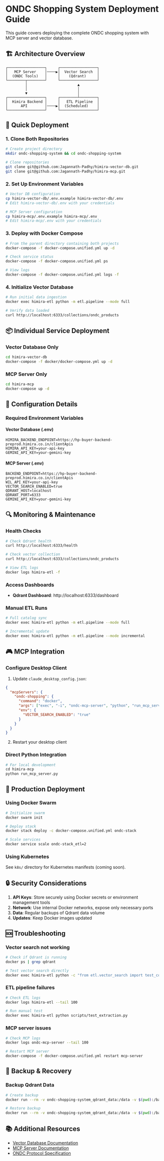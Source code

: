 # ONDC Shopping System Deployment Guide

This guide covers deploying the complete ONDC shopping system with MCP server and vector database.

## 🏗️ Architecture Overview

```
┌─────────────────┐     ┌─────────────────┐
│   MCP Server    │────▶│  Vector Search  │
│  (ONDC Tools)   │     │    (Qdrant)     │
└────────┬────────┘     └─────────────────┘
         │                       ▲
         │                       │
         ▼                       │
┌─────────────────┐     ┌────────┴────────┐
│  Himira Backend │     │   ETL Pipeline  │
│      API        │────▶│  (Scheduled)    │
└─────────────────┘     └─────────────────┘
```

## 🚀 Quick Deployment

### 1. Clone Both Repositories

```bash
# Create project directory
mkdir ondc-shopping-system && cd ondc-shopping-system

# Clone repositories
git clone git@github.com:Jagannath-Padhy/himira-vector-db.git
git clone git@github.com:Jagannath-Padhy/himira-mcp.git
```

### 2. Set Up Environment Variables

```bash
# Vector DB configuration
cp himira-vector-db/.env.example himira-vector-db/.env
# Edit himira-vector-db/.env with your credentials

# MCP Server configuration  
cp himira-mcp/.env.example himira-mcp/.env
# Edit himira-mcp/.env with your credentials
```

### 3. Deploy with Docker Compose

```bash
# From the parent directory containing both projects
docker-compose -f docker-compose.unified.yml up -d

# Check service status
docker-compose -f docker-compose.unified.yml ps

# View logs
docker-compose -f docker-compose.unified.yml logs -f
```

### 4. Initialize Vector Database

```bash
# Run initial data ingestion
docker exec himira-etl python -m etl.pipeline --mode full

# Verify data loaded
curl http://localhost:6333/collections/ondc_products
```

## 📦 Individual Service Deployment

### Vector Database Only

```bash
cd himira-vector-db
docker-compose -f docker/docker-compose.yml up -d
```

### MCP Server Only

```bash
cd himira-mcp
docker-compose up -d
```

## 🔧 Configuration Details

### Required Environment Variables

#### Vector Database (.env)
```
HIMIRA_BACKEND_ENDPOINT=https://hp-buyer-backend-preprod.himira.co.in/clientApis
HIMIRA_API_KEY=your-api-key
GEMINI_API_KEY=your-gemini-key
```

#### MCP Server (.env)
```
BACKEND_ENDPOINT=https://hp-buyer-backend-preprod.himira.co.in/clientApis
WIL_API_KEY=your-api-key
VECTOR_SEARCH_ENABLED=true
QDRANT_HOST=localhost
QDRANT_PORT=6333
GEMINI_API_KEY=your-gemini-key
```

## 🔍 Monitoring & Maintenance

### Health Checks

```bash
# Check Qdrant health
curl http://localhost:6333/health

# Check vector collection
curl http://localhost:6333/collections/ondc_products

# View ETL logs
docker logs himira-etl -f
```

### Access Dashboards

- **Qdrant Dashboard**: http://localhost:6333/dashboard

### Manual ETL Runs

```bash
# Full catalog sync
docker exec himira-etl python -m etl.pipeline --mode full

# Incremental update
docker exec himira-etl python -m etl.pipeline --mode incremental
```

## 🎮 MCP Integration

### Configure Desktop Client

1. Update `claude_desktop_config.json`:

```json
{
  "mcpServers": {
    "ondc-shopping": {
      "command": "docker",
      "args": ["exec", "-i", "ondc-mcp-server", "python", "run_mcp_server.py"],
      "env": {
        "VECTOR_SEARCH_ENABLED": "true"
      }
    }
  }
}
```

2. Restart your desktop client

### Direct Python Integration

```python
# For local development
cd himira-mcp
python run_mcp_server.py
```

## 🐳 Production Deployment

### Using Docker Swarm

```bash
# Initialize swarm
docker swarm init

# Deploy stack
docker stack deploy -c docker-compose.unified.yml ondc-stack

# Scale services
docker service scale ondc-stack_etl=2
```

### Using Kubernetes

See `k8s/` directory for Kubernetes manifests (coming soon).

## 🔒 Security Considerations

1. **API Keys**: Store securely using Docker secrets or environment management tools
2. **Network**: Use internal Docker networks, expose only necessary ports  
3. **Data**: Regular backups of Qdrant data volume
4. **Updates**: Keep Docker images updated

## 🆘 Troubleshooting

### Vector search not working

```bash
# Check if Qdrant is running
docker ps | grep qdrant

# Test vector search directly
docker exec himira-etl python -c "from etl.vector_search import test_connection; test_connection()"
```

### ETL pipeline failures

```bash
# Check ETL logs
docker logs himira-etl --tail 100

# Run manual test
docker exec himira-etl python scripts/test_extraction.py
```

### MCP server issues

```bash
# Check MCP logs
docker logs ondc-mcp-server --tail 100

# Restart MCP server
docker-compose -f docker-compose.unified.yml restart mcp-server
```

## 🔄 Backup & Recovery

### Backup Qdrant Data

```bash
# Create backup
docker run --rm -v ondc-shopping-system_qdrant_data:/data -v $(pwd):/backup alpine tar czf /backup/qdrant-backup.tar.gz -C /data .

# Restore backup  
docker run --rm -v ondc-shopping-system_qdrant_data:/data -v $(pwd):/backup alpine tar xzf /backup/qdrant-backup.tar.gz -C /data
```

## 📚 Additional Resources

- [Vector Database Documentation](https://github.com/Jagannath-Padhy/himira-vector-db)
- [MCP Server Documentation](https://github.com/Jagannath-Padhy/himira-mcp)
- [ONDC Protocol Specification](https://docs.ondc.org/)